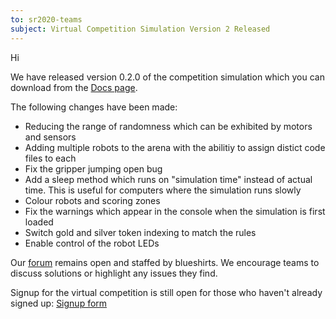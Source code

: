 ```yaml
---
to: sr2020-teams
subject: Virtual Competition Simulation Version 2 Released
---
```


Hi

We have released version 0.2.0 of the competition simulation which you can download from the [Docs page](https://studentrobotics.org/docs/competition-simulator/).

The following changes have been made:

- Reducing the range of randomness which can be exhibited by motors and sensors
- Adding multiple robots to the arena with the abilitiy to assign distict code files to each
- Fix the gripper jumping open bug
- Add a sleep method which runs on "simulation time" instead of actual time. This is useful for computers where the simulation runs slowly
- Colour robots and scoring zones
- Fix the warnings which appear in the console when the simulation is first loaded
- Switch gold and silver token indexing to match the rules
- Enable control of the robot LEDs

Our [forum](https://studentrobotics.org/forum/) remains open and staffed by blueshirts. We encourage teams to discuss solutions or highlight any issues they find.

Signup for the virtual competition is still open for those who haven't already signed up: [Signup form](https://forms.gle/ouuAipocwse3E4XY7)
